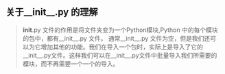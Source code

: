 ## 关于__init__.py 的理解
> __init__.py 文件的作用是将文件夹变为一个Python模块,Python 中的每个模块的包中，都有__init__.py 文件。
通常__init__.py 文件为空，但是我们还可以为它增加其他的功能。我们在导入一个包时，实际上是导入了它的__init__.py文件。这样我们可以在__init__.py文件中批量导入我们所需要的模块，而不再需要一个一个的导入。